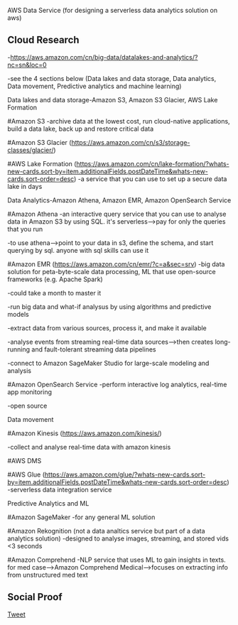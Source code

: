 AWS Data Service (for designing a serverless data analytics solution on aws)

## Cloud Research

-https://aws.amazon.com/cn/big-data/datalakes-and-analytics/?nc=sn&loc=0

-see the 4 sections below (Data lakes and data storage, Data analytics, Data movement, Predictive analytics and machine learning)

Data lakes and data storage-Amazon S3, Amazon S3 Glacier, AWS Lake Formation 

#Amazon S3
-archive data at the lowest cost, run cloud-native applications, build a data lake, back up and restore critical data 

#Amazon S3 Glacier (https://aws.amazon.com/cn/s3/storage-classes/glacier/)

#AWS Lake Formation (https://aws.amazon.com/cn/lake-formation/?whats-new-cards.sort-by=item.additionalFields.postDateTime&whats-new-cards.sort-order=desc)
-a service that you can use to set up a secure data lake in days 

Data Analytics-Amazon Athena, Amazon EMR, Amazon OpenSearch Service 

#Amazon Athena 
-an interactive query service that you can use to analyse data in Amazon S3 by using SQL. it's serverless-->pay for only the queries that you run 

-to use athena-->point to your data in s3, define the schema, and start querying by sql. anyone with sql skills can use it 

#Amazon EMR (https://aws.amazon.com/cn/emr/?c=a&sec=srv)
-big data solution for peta-byte-scale data processing, ML that use open-source frameworks (e.g. Apache Spark)

-could take a month to master it 

-run big data and what-if analysus by using algorithms and predictive models 

-extract data from various sources, process it, and make it available 

-analyse events from streaming real-time data sources-->then creates long-running and fault-tolerant streaming data pipelines

-connect to Amazon SageMaker Studio for large-scale modeling and analysis 

#Amazon OpenSearch Service 
-perform interactive log analytics, real-time app monitoring 

-open source 

Data movement 

#Amazon Kinesis (https://aws.amazon.com/kinesis/)

-collect and analyse real-time data with amazon kinesis 

#AWS DMS 

#AWS Glue (https://aws.amazon.com/glue/?whats-new-cards.sort-by=item.additionalFields.postDateTime&whats-new-cards.sort-order=desc)
-serverless data integration service 

Predictive Analytics and ML

#Amazon SageMaker
-for any general ML solution

#Amazon Rekognition (not a data analtics service but part of a data analytics solution)
-designed to analyse images, streaming, and stored vids <3 seconds 

#Amazon Comprehend 
-NLP service that uses ML to gain insights in texts. for med case-->Amazon Comprehend Medical-->focuses on extracting info from unstructured med text 


## Social Proof

[Tweet](https://twitter.com/Sandy87163104/status/1626642278235119616)

